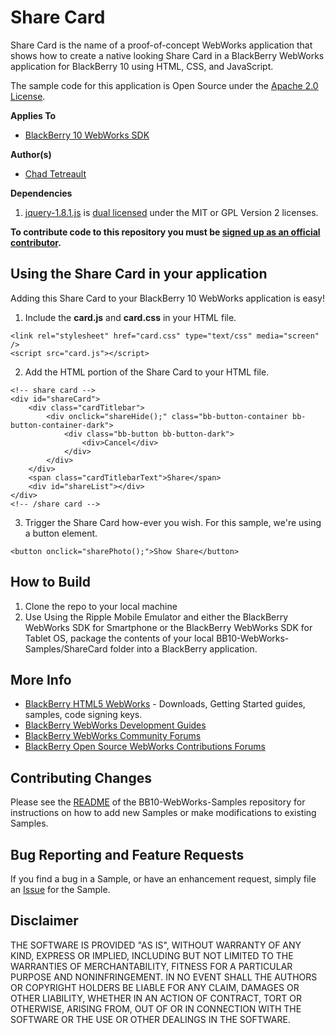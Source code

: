 # Share Card

Share Card is the name of a proof-of-concept WebWorks application that shows how to create a native looking Share Card in a BlackBerry WebWorks application for BlackBerry 10 using HTML, CSS, and JavaScript.

The sample code for this application is Open Source under the [Apache 2.0 License](http://www.apache.org/licenses/LICENSE-2.0.html).

**Applies To**

* [BlackBerry 10 WebWorks SDK](https://developer.blackberry.com/html5/download/sdk) 

**Author(s)** 

* [Chad Tetreault](http://www.twitter.com/chadtatro)

**Dependencies**

1. [jquery-1.8.1.js](http://code.jquery.com/jquery-1.7.2.js) is [dual licensed](http://jquery.org/license/) under the MIT or GPL Version 2 licenses.

**To contribute code to this repository you must be [signed up as an official contributor](http://blackberry.github.com/howToContribute.html).**

## Using the Share Card in your application

Adding this Share Card to your BlackBerry 10 WebWorks application is easy!

1. Include the **card.js** and **card.css** in your HTML file.

```
<link rel="stylesheet" href="card.css" type="text/css" media="screen" />
<script src="card.js"></script>
```

2. Add the HTML portion of the Share Card to your HTML file.

```
<!-- share card -->
<div id="shareCard">
    <div class="cardTitlebar">
        <div onclick="shareHide();" class="bb-button-container bb-button-container-dark">
            <div class="bb-button bb-button-dark">
                <div>Cancel</div>
            </div>
        </div>
    </div>
    <span class="cardTitlebarText">Share</span>
    <div id="shareList"></div>
</div>
<!-- /share card -->
```

3. Trigger the Share Card how-ever you wish.  For this sample, we're using a button element.

```
<button onclick="sharePhoto();">Show Share</button>
```



## How to Build

1. Clone the repo to your local machine
2. Use Using the Ripple Mobile Emulator and either the BlackBerry WebWorks SDK for Smartphone or the BlackBerry WebWorks SDK for Tablet OS, package the contents of your local BB10-WebWorks-Samples/ShareCard folder into a BlackBerry application.

## More Info

* [BlackBerry HTML5 WebWorks](https://bdsc.webapps.blackberry.com/html5/) - Downloads, Getting Started guides, samples, code signing keys.
* [BlackBerry WebWorks Development Guides](https://bdsc.webapps.blackberry.com/html5/documentation)
* [BlackBerry WebWorks Community Forums](http://supportforums.blackberry.com/t5/Web-and-WebWorks-Development/bd-p/browser_dev)
* [BlackBerry Open Source WebWorks Contributions Forums](http://supportforums.blackberry.com/t5/BlackBerry-WebWorks/bd-p/ww_con)

## Contributing Changes

Please see the [README](https://github.com/blackberry/BB10-WebWorks-Samples) of the BB10-WebWorks-Samples repository for instructions on how to add new Samples or make modifications to existing Samples.

## Bug Reporting and Feature Requests

If you find a bug in a Sample, or have an enhancement request, simply file an [Issue](https://github.com/blackberry/BB10-WebWorks-Samples/issues) for the Sample.

## Disclaimer

THE SOFTWARE IS PROVIDED "AS IS", WITHOUT WARRANTY OF ANY KIND, EXPRESS OR IMPLIED, INCLUDING BUT NOT LIMITED TO THE WARRANTIES OF MERCHANTABILITY, FITNESS FOR A PARTICULAR PURPOSE AND NONINFRINGEMENT. IN NO EVENT SHALL THE AUTHORS OR COPYRIGHT HOLDERS BE LIABLE FOR ANY CLAIM, DAMAGES OR OTHER LIABILITY, WHETHER IN AN ACTION OF CONTRACT, TORT OR OTHERWISE, ARISING FROM, OUT OF OR IN CONNECTION WITH THE SOFTWARE OR THE USE OR OTHER DEALINGS IN THE SOFTWARE.
